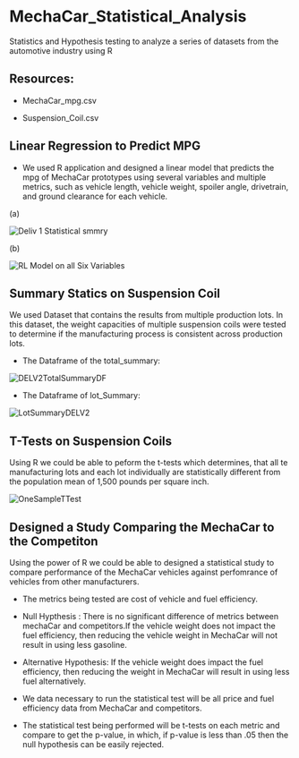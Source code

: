# MechaCar_Statistical_Analysis
Statistics and Hypothesis testing to analyze a series of datasets from the automotive industry using R

## Resources:
- MechaCar_mpg.csv

- Suspension_Coil.csv

## Linear Regression to Predict MPG 
- We used R application and designed a linear model that predicts the mpg of MechaCar prototypes using several variables and multiple metrics, such as vehicle length, vehicle weight, spoiler angle, drivetrain, and ground clearance for each vehicle.

(a)

![Deliv 1 Statistical smmry](https://user-images.githubusercontent.com/93893263/171704496-48eddbde-7e27-4d8d-981e-c28633932705.png)


(b)

![RL Model on all Six Variables](https://user-images.githubusercontent.com/93893263/171705023-569271be-93de-40a8-aca3-89efe6f90010.png)

## Summary Statics on Suspension Coil
We used Dataset that contains the results from multiple production lots. In this dataset, the weight capacities of multiple suspension coils were tested to determine if the manufacturing process is consistent across production lots. 

- The Dataframe of the total_summary:

![DELV2TotalSummaryDF](https://user-images.githubusercontent.com/93893263/171708684-58c03783-722c-4698-99fc-950410ec8327.png)


- The Dataframe of lot_Summary:

![LotSummaryDELV2](https://user-images.githubusercontent.com/93893263/171709461-da35321d-1f0d-4939-8687-591a03c37ef0.png)


## T-Tests on Suspension Coils 

Using R we could be able to peform the t-tests which determines, that all te manufacturing lots and each lot individually are statistically different from the population mean of 1,500 pounds per square inch. 

![OneSampleTTest](https://user-images.githubusercontent.com/93893263/171716069-568e2f19-27e7-4c37-91ca-6568fea4e348.png)


## Designed a Study Comparing the MechaCar to the Competiton

Using the power of R we could be able to designed a statistical study to compare performance of the MechaCar vehicles against perfomrance of vehicles from other manufacturers.

- The metrics being tested are cost of vehicle and fuel efficiency.

- Null Hypthesis : There is no significant difference of metrics between mechaCar and competitors.If the vehicle weight does not impact the fuel efficiency, then reducing the vehicle weight in MechaCar will not result in using less gasoline.

- Alternative Hypothesis: If the vehicle weight does impact the fuel efficiency, then reducing the weight in MechaCar will result in using less fuel alternatively.

- We data necessary to run the statistical test will be all price and fuel efficiency data from MechaCar and competitors.

- The statistical test being performed will be t-tests on each metric and compare to get the p-value, in which, if p-value is less than .05 then the null hypothesis can be easily rejected. 



